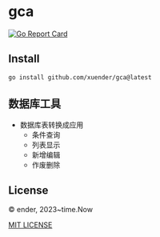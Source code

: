 # gca

[![Go Report Card](https://goreportcard.com/badge/github.com/xuender/gca)](https://goreportcard.com/report/github.com/xuender/gca)

## Install

```shell
go install github.com/xuender/gca@latest
```

## 数据库工具

- 数据库表转换成应用
  - 条件查询
  - 列表显示
  - 新增编辑
  - 作废删除

## License

© ender, 2023~time.Now

[MIT LICENSE](https://github.com/xuender/gca/blob/master/LICENSE)
